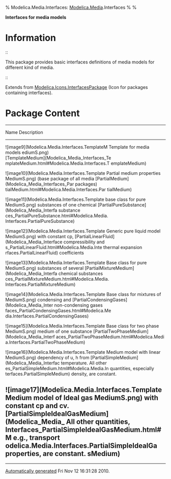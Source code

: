 % Modelica.Media.Interfaces:
  [Modelica.Media](Modelica_Media.html#Modelica.Media).Interfaces
% 
% 

**Interfaces for media models**

Information
===========

::

This package provides basic interfaces definitions of media models for
different kind of media.

::

Extends from
[Modelica.Icons.InterfacesPackage](Modelica_Icons_InterfacesPackage.html#Modelica.Icons.InterfacesPackage)
(Icon for packages containing interfaces).

Package Content
===============

  ------------------------------------------------------------------------
  Name                                          Description
  --------------------------------------------- --------------------------
  ![image9](Modelica.Media.Interfaces.TemplateM Template for media models
  ediumS.png)                                   
  [TemplateMedium](Modelica_Media_Interfaces_Te 
  mplateMedium.html#Modelica.Media.Interfaces.T 
  emplateMedium)                                

  ![image10](Modelica.Media.Interfaces.Template Partial medium properties
  MediumS.png)                                  (base package of all media
  [PartialMedium](Modelica_Media_Interfaces_Par packages)
  tialMedium.html#Modelica.Media.Interfaces.Par 
  tialMedium)                                   

  ![image11](Modelica.Media.Interfaces.Template base class for pure
  MediumS.png)                                  substances of one chemical
  [PartialPureSubstance](Modelica_Media_Interfa substance
  ces_PartialPureSubstance.html#Modelica.Media. 
  Interfaces.PartialPureSubstance)              

  ![image12](Modelica.Media.Interfaces.Template Generic pure liquid model
  MediumS.png)                                  with constant cp,
  [PartialLinearFluid](Modelica_Media_Interface compressibility and
  s_PartialLinearFluid.html#Modelica.Media.Inte thermal expansion
  rfaces.PartialLinearFluid)                    coefficients

  ![image13](Modelica.Media.Interfaces.Template Base class for pure
  MediumS.png)                                  substances of several
  [PartialMixtureMedium](Modelica_Media_Interfa chemical substances
  ces_PartialMixtureMedium.html#Modelica.Media. 
  Interfaces.PartialMixtureMedium)              

  ![image14](Modelica.Media.Interfaces.Template Base class for mixtures of
  MediumS.png)                                  condensing and
  [PartialCondensingGases](Modelica_Media_Inter non-condensing gases
  faces_PartialCondensingGases.html#Modelica.Me 
  dia.Interfaces.PartialCondensingGases)        

  ![image15](Modelica.Media.Interfaces.Template Base class for two phase
  MediumS.png)                                  medium of one substance
  [PartialTwoPhaseMedium](Modelica_Media_Interf 
  aces_PartialTwoPhaseMedium.html#Modelica.Medi 
  a.Interfaces.PartialTwoPhaseMedium)           

  ![image16](Modelica.Media.Interfaces.Template Medium model with linear
  MediumS.png)                                  dependency of u, h from
  [PartialSimpleMedium](Modelica_Media_Interfac temperature. All other
  es_PartialSimpleMedium.html#Modelica.Media.In quantities, especially
  terfaces.PartialSimpleMedium)                 density, are constant.

  ![image17](Modelica.Media.Interfaces.Template Medium model of Ideal gas
  MediumS.png)                                  with constant cp and cv.
  [PartialSimpleIdealGasMedium](Modelica_Media_ All other quantities,
  Interfaces_PartialSimpleIdealGasMedium.html#M e.g., transport
  odelica.Media.Interfaces.PartialSimpleIdealGa properties, are constant.
  sMedium)                                      
  ------------------------------------------------------------------------

* * * * *

[Automatically generated](http://www.3ds.com/) Fri Nov 12 16:31:28 2010.
